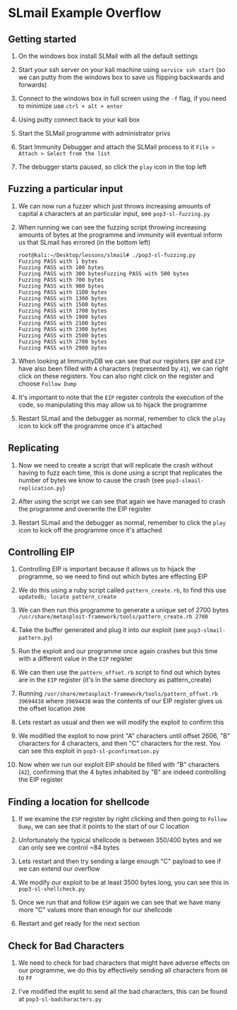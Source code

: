 # SLmail Example Overflow

## Getting started
1. On the windows box install SLMail with all the default settings

2. Start your ssh server on your kali machine using `service ssh start` (so we can putty from the windows box to save us flipping backwards and forwards)

3. Connect to the windows box in full screen using the `-f` flag, if you need to minimize use `ctrl + alt + enter`

4. Using putty connect back to your kali box

5. Start the SLMail programme with administrator privs

6. Start Immunity Debugger and attach the SLMail process to it `File > Attach > Select from the list`

7. The debugger starts paused, so click the `play` icon in the top left

## Fuzzing a particular input

1. We can now run a fuzzer which just throws increasing amounts of capital `A` characters at an particular input, see `pop3-sl-fuzzing.py`

2. When running we can see the fuzzing script throwing increasing amounts of bytes at the programme and immunity will eventual inform us that SLmail has errored (in the bottom left)

   ```
   root@kali:~/Desktop/lessons/slmail# ./pop3-sl-fuzzing.py
   Fuzzing PASS with 1 bytes
   Fuzzing PASS with 100 bytes
   Fuzzing PASS with 300 bytesFuzzing PASS with 500 bytes
   Fuzzing PASS with 700 bytes
   Fuzzing PASS with 900 bytes
   Fuzzing PASS with 1100 bytes
   Fuzzing PASS with 1300 bytes
   Fuzzing PASS with 1500 bytes
   Fuzzing PASS with 1700 bytes
   Fuzzing PASS with 1900 bytes
   Fuzzing PASS with 2100 bytes
   Fuzzing PASS with 2300 bytes
   Fuzzing PASS with 2500 bytes
   Fuzzing PASS with 2700 bytes
   Fuzzing PASS with 2900 bytes
   ```

3. When looking at ImmunityDB we can see that our registers `EBP` and `EIP` have also been filled with `A` characters (represented by  `41`), we can right click on these registers. You can also right click on the register and choose `Follow Dump`

4. It's important to note that the `EIP` register controls the execution of the code, so manipulating this may allow us to hijack the programme

5. Restart SLmail and the debugger as normal, remember to click the `play` icon to kick off the programme once it's attached

## Replicating
1. Now we need to create a script that will replicate the crash without having to fuzz each time, this is done using a script that replicates the number of bytes we know to cause the crash (see `pop3-slmail-replication.py`)

2. After using the script we can see that again we have managed to crash the programme and overwrite the EIP register

3. Restart SLmail and the debugger as normal, remember to click the `play` icon to kick off the programme once it's attached

## Controlling EIP
1. Controlling EIP is important because it allows us to hijack the programme, so we need to find out which bytes are effecting EIP

2. We do this using a ruby script called `pattern_create.rb`, to find this use `updatedb; locate pattern_create`

3. We can then run this programme to generate a unique set of 2700 bytes `/usr/share/metasploit-framework/tools/pattern_create.rb 2700`

4. Take the buffer generated and plug it into our exploit (see `pop3-slmail-pattern.py`)

5. Run the exploit and our programme once again crashes but this time with a different value in the `EIP` register

6. We can then use the `pattern_offset.rb` script to find out which bytes are in the `EIP` register  (it's in the same directory as pattern_create)

7. Running `/usr/share/metasploit-framework/tools/pattern_offset.rb 39694438` where `39694438` was the contents of our EIP register gives us the offset location `2606`

8. Lets restart as usual and then we will modify the exploit to confirm this

9. We modified the exploit to now print "A" characters until offset 2606, "B" characters for 4 characters, and then "C" characters for the rest. You can see this exploit in `pop3-sl-pconfirmation.py`

10. Now when we run our exploit EIP should be filled with "B" characters (`42`), confirming that the 4 bytes inhabited by "B" are indeed controlling the EIP register

## Finding a location for shellcode
1. If we examine the `ESP` register by right clicking and then going to `Follow Dump`, we can see that it points to the start of our C location

2. Unfortunately the typical shellcode is between 350/400 bytes and we can only see we control ~84 bytes

3. Lets restart and then try sending a large enough "C" payload to see if we can extend our overflow

4. We modify our exploit to be at least 3500 bytes long, you can see this in `pop3-sl-shellcheck.py`

5. Once we run that and follow `ESP` again we can see that we have many more "C" values more than enough for our shellcode

6. Restart and get ready for the next section 

## Check for Bad Characters
1. We need to check for bad characters that might have adverse effects on our programme, we do this by effectively sending all characters from `00` to `FF`

2. I've modified the explit to send all the bad characters, this can be found at `pop3-sl-badcharacters.py`

